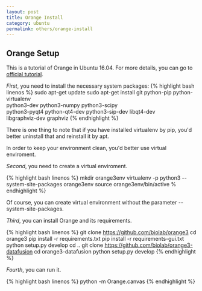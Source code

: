 ```yaml
---
layout: post
title: Orange Install
category: ubuntu
permalink: others/orange-install
---
```


## Orange Setup

This is a tutorial of Orange in Ubuntu 16.04. For more details, you can go to [official tutorial](http://biolab.github.io/datafusion-installation-guide/).

*First*, you need to install the necessary system packages:
{% highlight bash linenos %}
    sudo apt-get update
    sudo apt-get install git python-pip python-virtualenv \
        python3-dev python3-numpy python3-scipy \
        python3-pyqt4 python-qt4-dev python3-sip-dev libqt4-dev \
        libgraphviz-dev graphviz 
{% endhighlight %}

There is one thing to note that if you have installed virtualenv by pip, you'd better uninstall that and reinstall it by apt.

In order to keep your environment clean, you'd better use virtual enviroment.

*Second*, you need to create a virtual enviroment.

{% highlight bash linenos %}
    mkdir orange3env
    virtualenv -p python3 --system-site-packages orange3env
    source orange3env/bin/active
 % endhighlight %}

Of course, you can create virtual environment without the parameter --system-site-packages.

*Third*, you can install Orange and its requirements.

{% highlight bash linenos %}
    git clone https://github.com/biolab/orange3
    cd orange3
    pip install -r requirements.txt
    pip install -r requirements-gui.txt
    python setup.py develop
    cd ..
    git clone https://github.com/biolab/orange3-datafusion
    cd orange3-datafusion
    python setup.py develop
{% endhighlight %}

*Fourth*, you can run it.

{% highlight bash linenos %}
    python -m Orange.canvas
{% endhighlight %}
